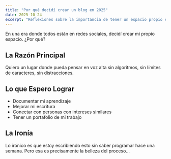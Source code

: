 ```yaml
---
title: "Por qué decidí crear un blog en 2025"
date: 2025-10-24
excerpt: "Reflexiones sobre la importancia de tener un espacio propio en internet y documentar el proceso de aprendizaje."
---
```


En una era donde todos están en redes sociales, decidí crear mi propio espacio. ¿Por qué?

## La Razón Principal

Quiero un lugar donde pueda pensar en voz alta sin algoritmos, sin límites de caracteres, sin distracciones.

## Lo que Espero Lograr

- Documentar mi aprendizaje
- Mejorar mi escritura
- Conectar con personas con intereses similares
- Tener un portafolio de mi trabajo

## La Ironía

Lo irónico es que estoy escribiendo esto sin saber programar hace una semana. Pero esa es precisamente la belleza del proceso...